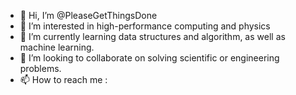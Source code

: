 - 👋 Hi, I’m @PleaseGetThingsDone
- 👀 I’m interested in high-performance computing and physics
- 🌱 I’m currently learning data structures and algorithm, as well as machine learning.
- 💞️ I’m looking to collaborate on solving scientific or engineering problems.
- 📫 How to reach me : 

<!---
PleaseGetThingsDone/PleaseGetThingsDone is a ✨ special ✨ repository because its `README.md` (this file) appears on your GitHub profile.
You can click the Preview link to take a look at your changes.
--->

